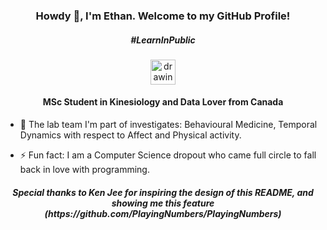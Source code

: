 <p align="center">
  <h3 align="center">Howdy 👋, I'm Ethan. Welcome to my GitHub Profile!</h3>
</p>
<p align="center">
  <h5 align="center">#LearnInPublic</h4>
</p>
<p align="center">
    <a href="https://www.linkedin.com/in/ethanbrownfitness/"><img src="https://www.freepnglogos.com/uploads/linkedin-basic-round-social-logo-png-13.png" alt="drawing" width="40"/></a>
</p>
<p align="center">
  <h4 align="center">MSc Student in Kinesiology and Data Lover from Canada</h4>
</p>
</p>


- 🔭 The lab team I'm part of investigates: Behavioural Medicine, Temporal Dynamics with respect to Affect and Physical activity.

- ⚡ Fun fact: I am a Computer Science dropout who came full circle to fall back in love with programming.


</p>
<p align="center">
  <h5 align="center">Special thanks to Ken Jee for inspiring the design of this README, and showing me this feature (https://github.com/PlayingNumbers/PlayingNumbers)</h4>
</p>
</p>
